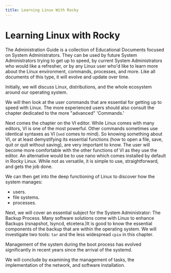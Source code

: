 ```yaml
---
title: Learning Linux With Rocky
---
```


# Learning Linux with Rocky

The Administration Guide is a collection of Educational Documents focused on System Administrators. They can be used by future System Administrators trying to get up to speed, by current System Administrators who would like a refresher, or by any Linux user who'd like to learn more about the Linux environment, commands, processes, and more. Like all documents of this type, it will evolve and update over time.

Initially, we will discuss Linux, distributions, and the whole ecosystem around our operating system.

We will then look at the user commands that are essential for getting up to speed with Linux. The more experienced users should also consult the chapter dedicated to the more "advanced" 'Commands.'

Next comes the chapter on the VI editor. While Linux comes with many editors, VI is one of the most powerful. Other commands sometimes use identical syntaxes as VI (`sed` comes to mind). So knowing something about VI, or at least demystifying its essential functions (how to open a file, save, quit or quit without saving), are very important to know. The user will become more comfortable with the other functions of VI as they use the editor. An alternative would be to use nano which comes installed by default in Rocky Linux. While not as versatile, it is simple to use, straightforward, and gets the job done.

We can then get into the deep functioning of Linux to discover how the system manages:

* users.
* file systems.
* processes.

Next, we will cover an essential subject for the System Administrator: The Backup Process. Many software solutions come with Linux to enhance Backups (rsnapshot, lsyncd, etcetera.)It is good to know the essential components of the backup that are within the operating system. We will investigate two tools: `tar` and the less widespread `cpio` in this chapter.

Management of the system during the boot process has evolved significantly in recent years since the arrival of the systemd.


We will conclude by examining the management of tasks, the implementation of the network, and software installation.


